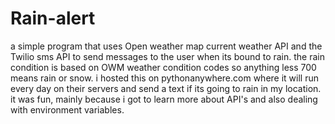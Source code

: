 # Rain-alert
a simple program that uses Open weather map current weather API and the Twilio sms API to send messages to the user when its bound to rain.
the rain condition is based on OWM weather condition codes so anything less 700 means rain or snow.
i hosted this on pythonanywhere.com where it will run every day on their servers and send a text if its going to rain in my location.
it was fun, mainly because i got to learn more about API's and also dealing with environment variables.
